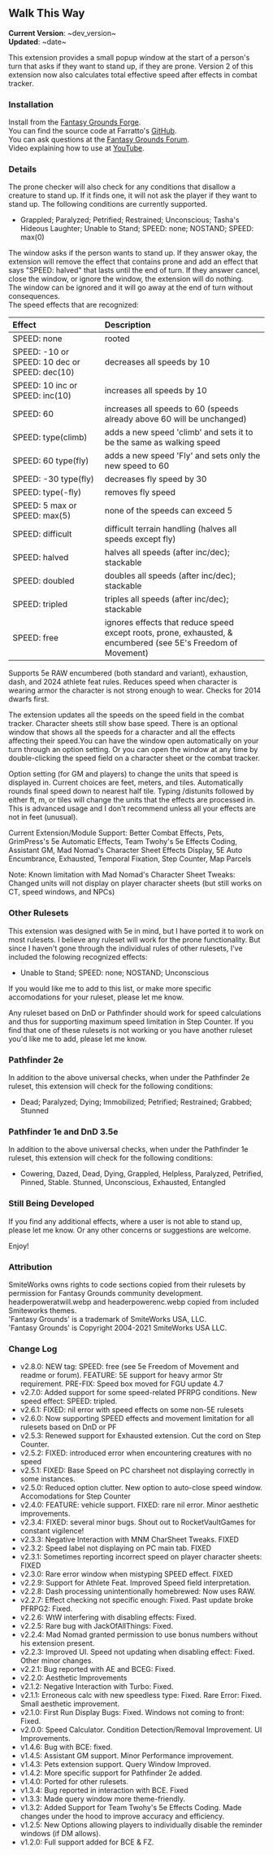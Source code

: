 ## Walk This Way
**Current Version**: ~dev_version~ \
**Updated**: ~date~

This extension provides a small popup window at the start of a person's turn that asks if they want to stand up, if they are prone. Version 2 of this extension now also calculates total effective speed after effects in combat tracker.

### Installation

Install from the [Fantasy Grounds Forge](https://forge.fantasygrounds.com/shop/items/1940/view). \
You can find the source code at Farratto's [GitHub](https://github.com/Farratto/WalkThisWay). \
You can ask questions at the [Fantasy Grounds Forum](https://www.fantasygrounds.com/forums/showthread.php?82914). \
Video explaining how to use at [YouTube](https://youtu.be/FmA9JoUoXps).

### Details

The prone checker will also check for any conditions that disallow a creature to stand up.  If it finds one, it will not ask the player if they want to stand up.  The following conditions are currently supported.

* Grappled; Paralyzed; Petrified; Restrained; Unconscious; Tasha's Hideous Laughter; Unable to Stand; SPEED: none; NOSTAND; SPEED: max(0)

The window asks if the person wants to stand up.  If they answer okay, the extension will remove the effect that contains prone and add an effect that says "SPEED: halved" that lasts until the end of turn.  If they answer cancel, close the window, or ignore the window, the extension will do nothing. \
The window  can be ignored and it will go away at the end of turn without consequences. \
The speed effects that are recognized:

| Effect | Description |
| :--- | :--- |
| SPEED: none | rooted
| SPEED: -10 or SPEED: 10 dec or SPEED: dec(10) | decreases all speeds by 10 |
| SPEED: 10 inc or SPEED: inc(10) | increases all speeds by 10 |
| SPEED: 60 | increases all speeds to 60 (speeds already above 60 will be unchanged) |
| SPEED: type(climb) | adds a new speed 'climb' and sets it to be the same as walking speed |
| SPEED: 60 type(fly) | adds a new speed 'Fly' and sets only the new speed to 60 |
| SPEED: -30 type(fly) | decreases fly speed by 30 |
| SPEED: type(-fly) | removes fly speed |
| SPEED: 5 max or SPEED: max(5) | none of the speeds can exceed 5
| SPEED: difficult | difficult terrain handling (halves all speeds except fly) |
| SPEED: halved | halves all speeds (after inc/dec); stackable |
| SPEED: doubled | doubles all speeds (after inc/dec); stackable |
| SPEED: tripled | triples all speeds (after inc/dec); stackable |
| SPEED: free | ignores effects that reduce speed except roots, prone, exhausted, & encumbered (see 5E's  Freedom of Movement) |

Supports 5e RAW encumbered (both standard and variant), exhaustion, dash, and 2024 athlete feat rules.  Reduces speed when character is wearing armor the character is not strong enough to wear.  Checks for 2014 dwarfs first.

The extension updates all the speeds on the speed field in the combat tracker.  Character sheets still show base speed.  There is an optional window that shows all the speeds for a character and all the effects affecting their speed.You can have the window open automatically on your turn through an option setting.  Or you can open the window at any time by double-clicking the speed field on a character sheet or the combat tracker.

Option setting (for GM and players) to change the units that speed is displayed in.  Current choices are feet, meters, and tiles.  Automatically rounds final speed down to nearest half tile.  Typing /distunits followed by either ft, m, or tiles will change the units that the effects are processed in.  This is advanced usage and I don't recommend unless all your effects are not in feet (unusual).

Current Extension/Module Support: Better Combat Effects, Pets, GrimPress's 5e Automatic Effects, Team Twohy's 5e Effects Coding, Assistant GM, Mad Nomad's Character Sheet Effects Display, 5E Auto Encumbrance, Exhausted, Temporal Fixation, Step Counter, Map Parcels

Note: Known limitation with Mad Nomad's Character Sheet Tweaks: Changed units will not display on player character sheets (but still works on CT, speed windows, and NPCs)

### Other Rulesets

This extension was designed with 5e in mind, but I have ported it to work on most rulesets.  I believe any ruleset will work for the prone functionality.  But since I haven't gone through the individual rules of other rulesets, I've included the folowing recognized effects:

* Unable to Stand; SPEED: none; NOSTAND; Unconscious

If you would like me to add to this list, or make more specific accomodations for your ruleset, please let me know.

Any ruleset based on DnD or Pathfinder should work for speed calculations and thus for supporting maximum speed limitation in Step Counter.  If you find that one of these rulesets is not working or you have another ruleset you'd like me to add, please let me know.

### Pathfinder 2e

In addition to the above universal checks, when under the Pathfinder 2e ruleset, this extension will check for the following conditions:

* Dead; Paralyzed; Dying; Immobilized; Petrified; Restrained; Grabbed; Stunned

### Pathfinder 1e and DnD 3.5e

In addition to the above universal checks, when under the Pathfinder 1e ruleset, this extension will check for the following conditions:

* Cowering, Dazed, Dead, Dying, Grappled, Helpless, Paralyzed, Petrified, Pinned, Stable. Stunned, Unconscious, Exhausted, Entangled

### Still Being Developed

If you find any additional effects, where a user is not able to stand up, please let me know.  Or any other concerns or suggestions are welcome.

Enjoy!

### Attribution

SmiteWorks owns rights to code sections copied from their rulesets by permission for Fantasy Grounds community development. \
headerpoweratwill.webp and headerpowerenc.webp copied from included Smiteworks themes. \
'Fantasy Grounds' is a trademark of SmiteWorks USA, LLC. \
'Fantasy Grounds' is Copyright 2004-2021 SmiteWorks USA LLC.

### Change Log

* v2.8.0: NEW tag: SPEED: free (see 5e Freedom of Movement and readme or forum). FEATURE: 5E support for heavy armor Str requirement. PRE-FIX: Speed box moved for FGU update 4.7
* v2.7.0: Added support for some speed-related PFRPG conditions. New speed effect: SPEED: tripled.
* v2.6.1: FIXED: nil error with speed effects on some non-5E rulesets
* v2.6.0: Now supporting SPEED effects and movement limitation for all rulesets based on DnD or PF
* v2.5.3: Renewed support for Exhausted extension. Cut the cord on Step Counter.
* v2.5.2: FIXED: introduced error when encountering creatures with no speed
* v2.5.1: FIXED: Base Speed on PC charsheet not displaying correctly in some instances.
* v2.5.0: Reduced option clutter. New option to auto-close speed window. Accomodations for Step Counter
* v2.4.0: FEATURE: vehicle support. FIXED: rare nil error. Minor aesthetic improvements.
* v2.3.4: FIXED: several minor bugs. Shout out to RocketVaultGames for constant vigilence!
* v2.3.3: Negative Interaction with MNM CharSheet Tweaks. FIXED
* v2.3.2: Speed label not displaying on PC main tab. FIXED
* v2.3.1: Sometimes reporting incorrect speed on player character sheets: FIXED
* v2.3.0: Rare error window when mistyping SPEED effect. FIXED
* v2.2.9: Support for Athlete Feat. Improved Speed field interpretation.
* v2.2.8: Dash processing unintentionally homebrewed: Now uses RAW.
* v2.2.7: Effect checking not specific enough: Fixed. Past update broke PFRPG2: Fixed.
* v2.2.6: WtW interfering with disabling effects: Fixed.
* v2.2.5: Rare bug with JackOfAllThings: Fixed.
* v2.2.4: Mad Nomad granted permission to use bonus numbers without his extension present.
* v2.2.3: Improved UI. Speed not updating when disabling effect: Fixed. Other minor changes.
* v2.2.1: Bug reported with AE and BCEG: Fixed.
* v2.2.0: Aesthetic Improvements
* v2.1.2: Negative Interaction with Turbo: Fixed.
* v2.1.1: Erroneous calc with new speedless type: Fixed. Rare Error: Fixed. Small aesthetic improvement.
* v2.1.0: First Run Display Bugs: Fixed. Windows not coming to front: Fixed.
* v2.0.0: Speed Calculator. Condition Detection/Removal Improvement. UI Improvements.
* v1.4.6: Bug with BCE: fixed.
* v1.4.5: Assistant GM support. Minor Performance improvement.
* v1.4.3: Pets extension support. Query Window Improved.
* v1.4.2: More specific support for Pathfinder 2e added.
* v1.4.0: Ported for other rulesets.
* v1.3.4: Bug reported in interaction with BCE. Fixed
* v1.3.3: Made query window more theme-friendly.
* v1.3.2: Added Support for Team Twohy's 5e Effects Coding. Made changes under the hood to improve accuracy and efficiency.
* v1.2.5: New Options allowing players to individually disable the reminder windows (if DM allows).
* v1.2.0: Full support added for BCE & FZ.